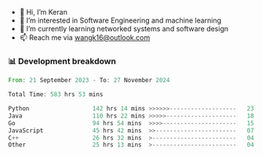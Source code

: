 - 👋 Hi, I’m Keran
- 👀 I’m interested in Software Engineering and machine learning
- 🌱 I’m currently learning networked systems and software design
- 📫 Reach me via wangk16@outlook.com


###  📊 Development breakdown
<!--START_SECTION:waka-->

```rust
From: 21 September 2023 - To: 27 November 2024

Total Time: 583 hrs 53 mins

Python                  142 hrs 14 mins >>>>>>-------------------   23.35 %
Java                    110 hrs 22 mins >>>>>--------------------   18.12 %
Go                      94 hrs 54 mins  >>>>---------------------   15.58 %
JavaScript              45 hrs 42 mins  >>-----------------------   07.50 %
C++                     26 hrs 32 mins  >------------------------   04.36 %
Other                   25 hrs 13 mins  >------------------------   04.14 %
```

<!--END_SECTION:waka-->

<!---
keran-w/keran-w is a ✨ special ✨ repository because its `README.md` (this file) appears on your GitHub profile.
You can click the Preview link to take a look at your changes.
--->
